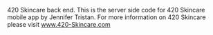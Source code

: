 420 Skincare back end.
This is the server side code for 420 Skincare mobile app by Jennifer Tristan.
For more information on 420 Skincare please visit www.420-Skincare.com
